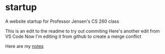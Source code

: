# startup
A website startup for Professor Jensen's CS 260 class

This is an edit to the readme to try out commiting
Here's another edit from VS Code
Now I'm editing it from github to create a merge conflict

Here are my [notes](./notes.md)